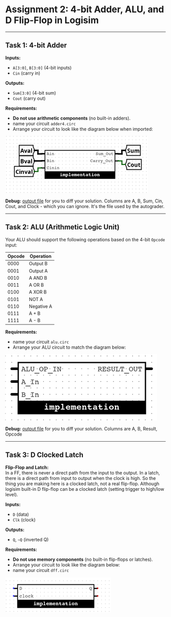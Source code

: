 
# Assignment 2: 4-bit Adder, ALU, and D Flip-Flop in Logisim


---

## Task 1: 4-bit Adder

**Inputs:**
- `A[3:0]`, `B[3:0]` (4-bit inputs)
- `Cin` (carry in)

**Outputs:**
- `Sum[3:0]` (4-bit sum)
- `Cout` (carry out)

**Requirements:**
- **Do not use arithmetic components** (no built-in adders).
- name your circuit `adder4.circ`
- Arrange your circuit to look like the diagram below when imported:

![4-bit Adder](adder.png)

**Debug:**
[output file](adderOutput.txt) for you to diff your solution. Columns are A, B, Sum, Cin, Cout, and Clock - which you can ignore. It's the file used by the autograder.

---

## Task 2: ALU (Arithmetic Logic Unit)

Your ALU should support the following operations based on the 4-bit `Opcode` input:

| Opcode | Operation      |
|--------|---------------|
| 0000   | Output B      |
| 0001   | Output A      |
| 0010   | A AND B       |
| 0011   | A OR B        |
| 0100   | A XOR B       |
| 0101   | NOT A         |
| 0110   | Negative A    |
| 0111   | A + B         |
| 1111   | A - B         |

**Requirements:**
- name your circuit `alu.circ`
- Arrange your ALU circuit to match the diagram below:

![ALU Diagram](alu.png)

**Debug:**
[output file](aluOutput.txt) for you to diff your solution. Columns are A, B, Result, Opcode

---

## Task 3: D Clocked Latch

**Flip-Flop and Latch:** \
In a FF, there is never a direct path from the input to the output. In a latch, there is a direct path from input to output when the clock is high. So the thing you are making here is a clocked latch, not a real flip-flop. Although logisim built-in D flip-flop can be a clocked latch (setting trigger to high/low level).

**Inputs:**
- `D` (data)
- `Clk` (clock)

**Outputs:**
- `Q`, `~Q` (inverted Q)

**Requirements:**
- **Do not use memory components** (no built-in flip-flops or latches).
- Arrange your circuit to look like the diagram below:
- name your circuit `dff.circ`

![D Flip-Flop](d-flip-flop.png)

